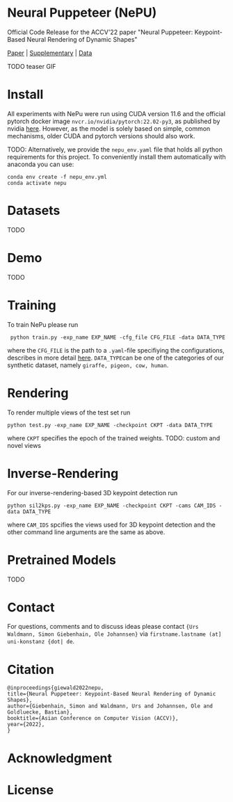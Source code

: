 # Neural Puppeteer (NePU)
Official Code Release for the ACCV'22 paper "Neural Puppeteer: Keypoint-Based Neural Rendering of Dynamic Shapes"

[Paper](todo-insert-link) | [Supplementary](todo-insert-link) | [Data](todo-insert-link)

TODO teaser GIF

# Install

All experiments with NePu were run using CUDA version 11.6 and the official pytorch docker image `nvcr.io/nvidia/pytorch:22.02-py3`, as published by nvidia [here](https://ngc.nvidia.com/catalog/containers/nvidia:pytorch).
However, as the model is solely based on simple, common mechanisms, older CUDA and pytorch versions should also work.

TODO: Alternatively, we provide the `nepu_env.yaml` file that holds all python requirements for this project. To conveniently install them automatically with anaconda you can use:
```
conda env create -f nepu_env.yml
conda activate nepu
```


# Datasets

TODO

# Demo

TODO

# Training

To train NePu please run 

``` python train.py -exp_name EXP_NAME -cfg_file CFG_FILE -data DATA_TYPE```

where the ```CFG_FILE``` is the path to a ```.yaml```-file specifiying the configurations, describes in more detail [here](todo-insert-link-here). ```DATA_TYPE```can be one of the categories of our synthetic dataset, namely ```giraffe, pigeon, cow, human```.


# Rendering

To render multiple views of the test set run 

``` python test.py -exp_name EXP_NAME -checkpoint CKPT -data DATA_TYPE ```

where ```CKPT``` specifies the epoch of the trained weights.
TODO: custom and novel views

# Inverse-Rendering

For our inverse-rendering-based 3D keypoint detection run

```
python sil2kps.py -exp_name EXP_NAME -checkpoint CKPT -cams CAM_IDS -data DATA_TYPE 
```

where ```CAM_IDS``` spcifies the views used for 3D keypoint detection and the other command line arguments are the same as above.

# Pretrained Models

TODO

# Contact

For questions, comments and to discuss ideas please contact ```{Urs Waldmann, Simon Giebenhain, Ole Johannsen}``` via ```firstname.lastname (at] uni-konstanz {dot| de```.

# Citation

```
@inproceedings{giewald2022nepu,
title={Neural Puppeteer: Keypoint-Based Neural Rendering of Dynamic Shapes},
author={Giebenhain, Simon and Waldmann, Urs and Johannsen, Ole and Goldluecke, Bastian},
booktitle={Asian Conference on Computer Vision (ACCV)},
year={2022},
}
```

# Acknowledgment

# License
